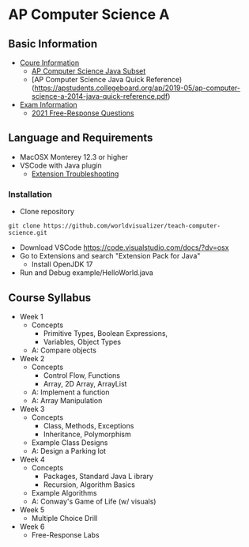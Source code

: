 # AP Computer Science A

## Basic Information

- [Coure Information](https://apstudents.collegeboard.org/courses/ap-computer-science-a)
    - [AP Computer Science Java Subset](https://secure-media.collegeboard.org/digitalServices/pdf/ap/ap-computer-science-a-java-subset.pdf)
    - [AP Computer Science Java Quick Reference)(https://apstudents.collegeboard.org/ap/2019-05/ap-computer-science-a-2014-java-quick-reference.pdf)
- [Exam Information](https://apstudents.collegeboard.org/courses/ap-computer-science-a/assessment)
    - [2021 Free-Response Questions](https://apcentral.collegeboard.org/media/pdf/ap21-frq-computer-science-a.pdf)


## Language and Requirements

- MacOSX Monterey 12.3 or higher
- VSCode with Java plugin
    - [Extension Troubleshooting](https://github.com/Microsoft/vscode-java-debug/blob/main/Troubleshooting.md)

### Installation

- Clone repository
```{sh}
git clone https://github.com/worldvisualizer/teach-computer-science.git
```
- Download VSCode https://code.visualstudio.com/docs/?dv=osx
- Go to Extensions and search "Extension Pack for Java"
    - Install OpenJDK 17
- Run and Debug example/HelloWorld.java 

## Course Syllabus

- Week 1
    - Concepts
        - Primitive Types, Boolean Expressions,
        - Variables, Object Types
    - A: Compare objects
- Week 2
    - Concepts
        - Control Flow, Functions
        - Array, 2D Array, ArrayList
    - A: Implement a function
    - A: Array Manipulation
- Week 3
    - Concepts
        - Class, Methods, Exceptions
        - Inheritance, Polymorphism
    - Example Class Designs
    - A: Design a Parking lot
- Week 4
    - Concepts
        - Packages, Standard Java L ibrary
        - Recursion, Algorithm Basics
    - Example Algorithms
    - A: Conway's Game of Life (w/ visuals)
- Week 5
    - Multiple Choice Drill
- Week 6
    - Free-Response Labs

